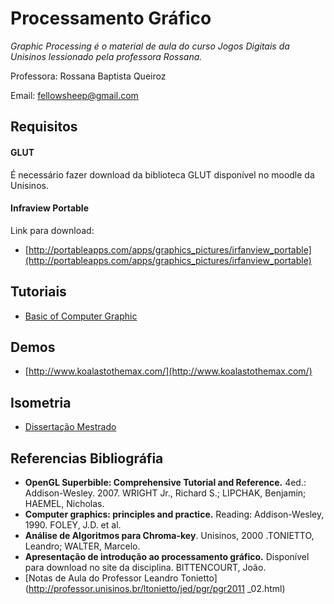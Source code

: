 Processamento Gráfico
=====================

*Graphic Processing é o material de aula do curso Jogos Digitais da Unisinos lessionado pela professora Rossana.*

Professora: Rossana Baptista Queiroz

Email: fellowsheep@gmail.com

## Requisitos

#### GLUT

É necessário fazer download da biblioteca GLUT disponível no moodle da Unisinos.

#### Infraview Portable

Link para download:

* [http://portableapps.com/apps/graphics_pictures/irfanview_portable](http://portableapps.com/apps/graphics_pictures/irfanview_portable)

## Tutoriais

* [Basic of Computer Graphic](http://cs.wellesley.edu/~cs110s08/lectures/M01-color/graphics.pdf)

## Demos

* [http://www.koalastothemax.com/](http://www.koalastothemax.com/)

## Isometria

* [Dissertação Mestrado](http://www.di.ufpe.br/~ejtsr/Forge16V/Disserta%E7%E3o%20de%20Mestrado.pdf)
    
## Referencias Bibliográfia

* **OpenGL Superbible: Comprehensive Tutorial and Reference.** 4ed.: Addison-Wesley. 2007. WRIGHT Jr., Richard S.; LIPCHAK, Benjamin; HAEMEL, Nicholas.
* **Computer graphics: principles and practice.** Reading: Addison-Wesley, 1990. FOLEY, J.D. et al. 
* **Análise de Algoritmos para Chroma-key**. Unisinos, 2000 .TONIETTO, Leandro; WALTER, Marcelo.
* **Apresentação de introdução ao processamento gráfico.** Disponível para download no site da disciplina. BITTENCOURT, João.
* [Notas de Aula do Professor Leandro Tonietto](http://professor.unisinos.br/ltonietto/jed/pgr/pgr2011 _02.html)
